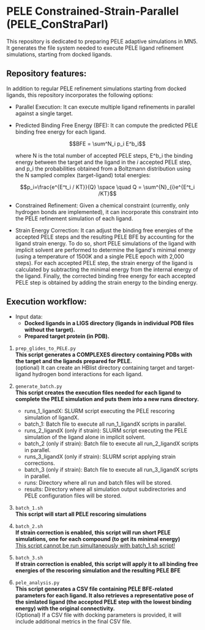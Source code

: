# PELE Constrained-Strain-Parallel (PELE_ConStraParl)

This repository is dedicated to preparing PELE adaptive simulations in MN5. It generates the file system needed to execute PELE ligand refinement simulations, starting from docked ligands.

## Repository features:

In addition to regular PELE refinement simulations starting from docked ligands, this repository incorporates the following options:

- Parallel Execution: It can execute multiple ligand refinements in parallel against a single target.
- Predicted Binding Free Energy (BFE): It can compute the predicted PELE binding free energy for each ligand.

  $$BFE = \sum^N_i p_i E^b_i$$
  
  where N is the total number of accepted PELE steps, E^b_i the binding energy between the target and the ligand in the $i$ accepted PELE step, and p_i the probabilities obtained from a Boltzmann distribution using the N sampled complex (target-ligand) total energies:
  
  $$p_i=\frac{e^{E^t_i / KT}}{Q} \space \quad Q = \sum^{N}_{i}e^{E^t_i /KT}$$
  
- Constrained Refinement: Given a chemical constraint (currently, only hydrogen bonds are implemented), it can incorporate this constraint into the PELE refinement simulation of each ligand.
- Strain Energy Correction: It can adjust the binding free energies of the accepted PELE steps and the resulting PELE BFE by accounting for the ligand strain energy. To do so, short PELE simulations of the ligand with implicit solvent are performed to determine the ligand's minimal energy (using a temperature of 1500K and a single PELE epoch with 2,000 steps). For each accepted PELE step, the strain energy of the ligand is calculated by subtracting the minimal energy from the internal energy of the ligand. Finally, the corrected binding free energy for each accepted PELE step is obtained by adding the strain energy to the binding energy.

## Execution workflow:

* Input data:
  - **Docked ligands in a LIGS directory (ligands in individual PDB files without the target).**
  - **Prepared target protein (in PDB).**
 
1) `prep_glides_to_PELE.py`<br>
   **This script generates a COMPLEXES directory containing PDBs with the target and the ligands prepared for PELE.** <br>
   (optional) It can create an HBlist directory containing target and target-ligand hydrogen bond interactions for each ligand. <br>

3) `generate_batch.py`<br>
   **This script creates the execution files needed for each ligand to complete the PELE simulation and puts them into a new runs directory.** <br>
   - runs_1_ligandX: SLURM script executing the PELE rescoring simulation of ligandX.
   - batch_1: Batch file to execute all run_1_ligandX scripts in parallel.
   - runs_2_ligandX (only if strain): SLURM script executing the PELE simulation of the ligand alone in implicit solvent.
   - batch_2 (only if strain): Batch file to execute all run_2_ligandX scripts in parallel.
   - runs_3_ligandX (only if strain): SLURM script applying strain corrections.
   - batch_3 (only if strain): Batch file to execute all run_3_ligandX scripts in parallel.
   - runs: Directory where all run and batch files will be stored.
   - results: Directory where all simulation output subdirectories and PELE configuration files will be stored.

4) `batch_1.sh` <br>
   **This script will start all PELE rescoring simulations** <br>

5) `batch_2.sh` <br>
   **If strain correction is enabled, this script will run short PELE simulations, one for each compound (to get its minimal energy)** <br>
   <ins>This script cannot be run simultaneously with batch_1.sh script!</ins>

6) `batch_3.sh` <br>
   **If strain correction is enabled, this script will apply it to all binding free energies of the rescoring simulation and the resulting PELE BFE** <be>

9) `pele_analysis.py` <br>
  **This script generates a CSV file containing PELE BFE-related parameters for each ligand. It also retrieves a representative pose of the simlated ligand (the accepted PELE step with the lowest binding energy) with the original connectivity.** <br>
(Optional) If a CSV file with docking parameters is provided, it will include additional metrics in the final CSV file.
